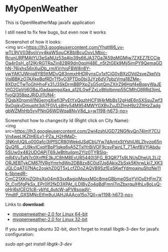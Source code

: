 # MyOpenWeather
This is OpenWeatherMap javafx application

I still need to fix few bugs, but even now it works

Screenshot of how it looks:</br>
<img src=https://lh3.googleusercontent.com/YhqtW6_yv-wTL9VV038yoVvy4kqWSouCKBbIBcuOxvLMbic-RcunURPMAtYU3eSaNUz53qAlo39s66JA37Ga7A59qMGMjw7ZXEZ7ECCieOa4r0sH_g12IKrRGTRaZjn82BR9dn0qoH48E_n5t2tGEk9Mjj5imPY9QemaGDhN-76jxhs56nXuiDb_rmXVrhisFBW8n8Y-ywYAK1JWnjg8YB5ttMDvQ83nmxHHDRynsCv1xfCiG0vBXzDVd2sveZkeIVsVplBBKzO7AXkeBqfRDrTf5vO3PTDp0bj3JYz6dV7pbzVma18ZMe-8XDzCTwToGhHhoFx31J3SkDrmBBPXpZsG5otQmZXIrZ96Hqf4eBqpyWaJEVtG2GpVjj6GBaJ0adaamgqXaq_a12IL0wFZxLv8tIolbnnp55CMIhO8RRd3jmLfvoQI358pzJRiDJI1UN4-7QsbX0rpmjli1NGemgXiefj3PvEtYxQgzhHCFW4rMbBs12gHdE6nSXSsuZwf39xOqjkyDmupht3dj7F0VLs8Hy54M954MWYGXBvZuJDZlmH9z2ZItHzZadggbWZMhHb5vyPNnG6WDWqa8NvV8d_s=w1198-h673-no></br>

Screenshot how to changecity Id (Right click on City Name):</br>
<img src=https://lh3.googleusercontent.com/2wi4zshUGD72NGfkvQn74lmY7CUVn4weLIKZtHElLv1-PZa_H2HMaD-3NKnIUQILo000afci3iPfSCR80WekdJSdCbUYw7dAmtxStYshiU6LZhyzp65nQuQf8__rU9kvICxpYBpP1qkq6vA5ZTxIYrBiVOF9csvPainLT_7TAnfBVYlAbdu5SUw0x482UDOAPjT69JeBtItuilqm2YIz0TYBSIq-mR4VuTaN7c0XnfftE3kJC8hM8EvUR5440l3FG_B3QR7Ts9LNUsDheUL2Lj2ORJtEBTykCM87fVRgYmrhdWp2DB8zx8C0id7Js6AkixZbSxk5KhrwLki7_XK3JQLCqAT07NAc2oskhZ0QT5xLcfZDoZAQVB9SzfEqSKwfYdmoajnuShzNe11k-5bnedR-CmC21XKniZGthsXo04m93xx8agioMpxxM0c8meGBbme0SqYViOxEHFm7X0t_Col5fgPkSx_EPr0lf2fkD3XPAt_iLDIByZo4qBdFmnl7inZbxrquIHhLv8oLyQ-oHrj6sICEO1cB-ybYd_4utcW-aPV8soadV-YmdtF_GXSMNcEtfm9uUAHJAAAcq15o7QII=w1198-h673-no></br>

Links to <strong>download</strong>:
<ul>
  
  <li><a href="https://www.dropbox.com/s/t5v7dpcx91sa7ps/myopenweather-2.1-64bit.d.deb?dl=0" target="_blank">myopenweather-2.0 for Linux 64-bit</a></li>
  <li><a href="https://www.dropbox.com/s/dz7kklequirmvec/myopenweather-2.1-32bit.deb?dl=0" target="_blank">myopenweather-2.0 for Linux 32-bit</a></li>
</ul>
If you are using ubuntu 32-bit, don't forget to install libgtk-3-dev for javafx configuration:
<p><em>sudo apt-get install libgtk-3-dev</em></p>


